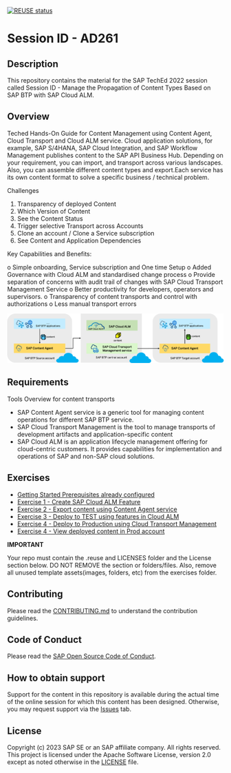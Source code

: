 [![REUSE status](https://api.reuse.software/badge/github.com/SAP-samples/teched2023-AD261)](https://api.reuse.software/info/github.com/SAP-samples/teched2023-AD261)

# Session ID - AD261

## Description

This repository contains the material for the SAP TechEd 2022 session called Session ID - Manage the Propagation of Content Types Based on SAP BTP with SAP Cloud ALM.  

## Overview

Teched Hands-On Guide for Content Management using Content Agent, Cloud Transport and Cloud ALM service.
Cloud application solutions, for example, SAP S/4HANA, SAP Cloud Integration, and SAP Workflow Management publishes content to the SAP API Business Hub. Depending on your requirement, you can import, and transport across various landscapes. Also, you can assemble different content types and export.Each service has its own content format to solve a specific business / technical problem. 

Challenges 
1.	Transparency of deployed Content
2.	Which Version of Content 
3.	See the Content Status
4.	Trigger selective Transport across Accounts
5.	Clone an account / Clone a Service subscription 
6.	See Content and Application Dependencies 

Key Capabilities and Benefits: 

o	Simple onboarding, Service subscription and One time Setup
o	Added Governance with Cloud ALM and standardised change process
o	Provide separation of concerns with audit trail of changes with SAP Cloud Transport Management Service 
o	Better productivity for developers, operators and supervisors.
o	Transparency of content transports and control with authorizations
o	Less manual transport errors


![Overview](exercises/ex0/images/Overview.png)

## Requirements

Tools Overview for content transports 
 - SAP Content Agent service is a generic tool for managing content operations for different SAP BTP service.
 - SAP Cloud Transport Management is the tool to manage transports of development artifacts and application-specific content
 - SAP Cloud ALM is an application lifecycle management offering for cloud-centric customers. It provides capabilities for implementation and operations of SAP and non-SAP cloud solutions. 

## Exercises

- [Getting Started Prerequisites already configured](exercises/ex0/)
- [Exercise 1 - Create SAP Cloud ALM Feature](exercises/ex1/)
- [Exercise 2 - Export content using Content Agent service](exercises/ex2/)
- [Exercise 3 - Deploy to TEST using features in Cloud ALM](exercises/ex3/)
- [Exercise 4 - Deploy to Production using Cloud Transport Management](exercises/ex4/)
- [Exercise 4 - View deployed content in Prod account](exercises/ex5/)  

**IMPORTANT**

Your repo must contain the .reuse and LICENSES folder and the License section below. DO NOT REMOVE the section or folders/files. Also, remove all unused template assets(images, folders, etc) from the exercises folder. 

## Contributing
Please read the [CONTRIBUTING.md](./CONTRIBUTING.md) to understand the contribution guidelines.

## Code of Conduct
Please read the [SAP Open Source Code of Conduct](https://github.com/SAP-samples/.github/blob/main/CODE_OF_CONDUCT.md).

## How to obtain support

Support for the content in this repository is available during the actual time of the online session for which this content has been designed. Otherwise, you may request support via the [Issues](../../issues) tab.

## License
Copyright (c) 2023 SAP SE or an SAP affiliate company. All rights reserved. This project is licensed under the Apache Software License, version 2.0 except as noted otherwise in the [LICENSE](LICENSES/Apache-2.0.txt) file.
